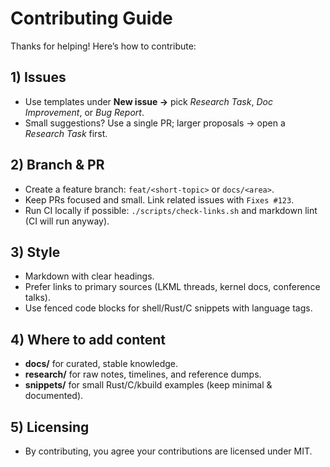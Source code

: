 # Contributing Guide

Thanks for helping! Here’s how to contribute:

## 1) Issues
- Use templates under **New issue →** pick *Research Task*, *Doc Improvement*, or *Bug Report*.
- Small suggestions? Use a single PR; larger proposals → open a *Research Task* first.

## 2) Branch & PR
- Create a feature branch: `feat/<short-topic>` or `docs/<area>`.
- Keep PRs focused and small. Link related issues with `Fixes #123`.
- Run CI locally if possible: `./scripts/check-links.sh` and markdown lint (CI will run anyway).

## 3) Style
- Markdown with clear headings.
- Prefer links to primary sources (LKML threads, kernel docs, conference talks).
- Use fenced code blocks for shell/Rust/C snippets with language tags.

## 4) Where to add content
- **docs/** for curated, stable knowledge.
- **research/** for raw notes, timelines, and reference dumps.
- **snippets/** for small Rust/C/kbuild examples (keep minimal & documented).

## 5) Licensing
- By contributing, you agree your contributions are licensed under MIT.

